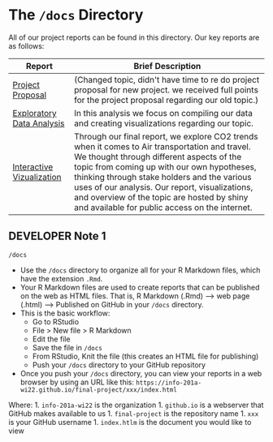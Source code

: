 

# The `/docs` Directory

All of our project reports can be found in this directory. Our key
reports are as follows:

| Report                                                                                                      | Brief Description                                                                                                                                                                                                                                                                                                                                                                         |
|----------------------------------|--------------------------------------|
| [Project Proposal](https://canvas.uw.edu/courses/1581407/assignments/7723738)                     | (Changed topic, didn't have time to re do project proposal for new project. we received full points for the project proposal regarding our old topic.)                                                                                                                                                                                                                                    |
| [Exploratory Data Analysis](https://github.com/info201a-au2022/projet-group-8-ad/blob/main/docs/index.Rmd) | In this analysis we focus on compiling our data and creating visualizations regarding our topic.                                                                                                                                                                                                                                                                                          |
| [Interactive Vizualization](https://mmk49.shinyapps.io/source/)                                             | Through our final report, we explore CO2 trends when it comes to Air transportation and travel. We thought through different aspects of the topic from coming up with our own hypotheses, thinking through stake holders and the various uses of our analysis. Our report, visualizations, and overview of the topic are hosted by shiny and available for public access on the internet. |


## DEVELOPER Note 1

`/docs`

-   Use the `/docs` directory to organize all for your R Markdown files,
    which have the extension `.Rmd`.
-   Your R Markdown files are used to create reports that can be
    published on the web as HTML files. That is, R Markdown (.Rmd) --\>
    web page (.html) --\> Published on GitHub in your `/docs` directory.
-   This is the basic workflow:
    -   Go to RStudio
    -   File \> New file \> R Markdown
    -   Edit the file
    -   Save the file in `/docs`
    -   From RStudio, Knit the file (this creates an HTML file for
        publishing)
    -   Push your `/docs` directory to your GitHub repository
-   Once you push your `/docs` directory, you can view your reports in a
    web browser by using an URL like this:
    `https://info-201a-wi22.github.io/final-project/xxx/index.html`

Where: 1. `info-201a-wi22` is the organization 1. `github.io` is a
webserver that GitHub makes available to us 1. `final-project` is the
repository name 1. `xxx` is your GitHub username 1. `index.htlm` is the
document you would like to view


